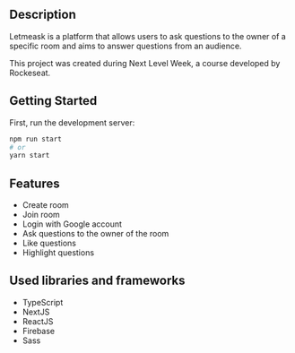 ## Description
Letmeask is a platform that allows users to ask questions to the owner of a specific room and aims to answer questions from an audience.

This project was created during Next Level Week, a course developed by Rockeseat.

## Getting Started

First, run the development server:

```bash
npm run start
# or
yarn start
```

## Features
- Create room
- Join room
- Login with Google account
- Ask questions to the owner of the room
- Like questions
- Highlight questions

## Used libraries and frameworks
- TypeScript
- NextJS
- ReactJS
- Firebase
- Sass
